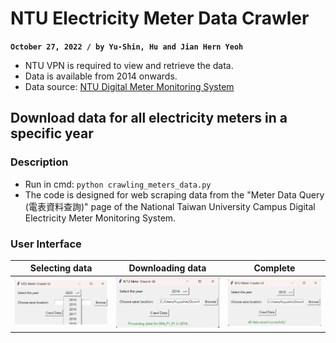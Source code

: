 # NTU Electricity Meter Data Crawler
**`October 27, 2022 / by Yu-Shin, Hu and Jian Hern Yeoh`**

-   NTU VPN is required to view and retrieve the data.
-   Data is available from 2014 onwards.
-   Data source: [NTU Digital Meter Monitoring System](https://epower.ga.ntu.edu.tw/?fbclid=IwAR1_crXmTrEojnqGZCh6z2hesnkZ1Bsd7YBEnyAyzEyHOoIvr-xjA8sBAqo)

## Download data for all electricity meters in a specific year

### Description

-   Run in cmd: `python crawling_meters_data.py`
-   The code is designed for web scraping data from the "Meter Data Query (電表資料查詢)" page of the National Taiwan University Campus Digital Electricity Meter Monitoring System.


### User Interface

|Selecting data|Downloading data |Complete|
|-|-|-|
|<img src="pic\selecting.png" alt="image" width="300">|<img src="pic\downloading.png" alt="image" width="300">|<img src="pic\complete.png" alt="image" width="300">|
